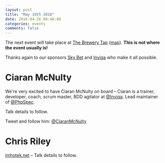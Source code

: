 ```yaml
---
layout: post
title: "May 19th 2016"
date: 2016-04-26 09:48:08
categories: events
comments: false
---
```


The next event will take place at [The Brewery Tap](http://www.brewerytapleeds.co.uk/) ([map](https://www.google.co.uk/maps/place/The+Brewery+Tap/@53.7951742,-1.5474117,17z/data=!3m1!4b1!4m2!3m1!1s0x48795c1ed6afb755:0x2c8044fb4dca4aa6)). __This is not where the event usually is!__

Thanks again to our sponsors [Sky Bet](http://skybetcareers.com/about-us) and [Inviqa](http://inviqa.com/) who make it all possible.

# Ciaran McNulty

We're very excited to have Ciaran McNulty on board – Ciaran is a trainer, developer, coach, scrum master, BDD agitator at [@Inviqa](https://twitter.com/Inviqa). Lead maintainer of [@PhpSpec](https://twitter.com/PhpSpec).

Talk details to follow.

Tweet and follow him: [@CiaranMcNulty](https://twitter.com/CiaranMcNulty)

# Chris Riley

[imhotek.net](http://www.imhotek.net) – Talk details to follow.
